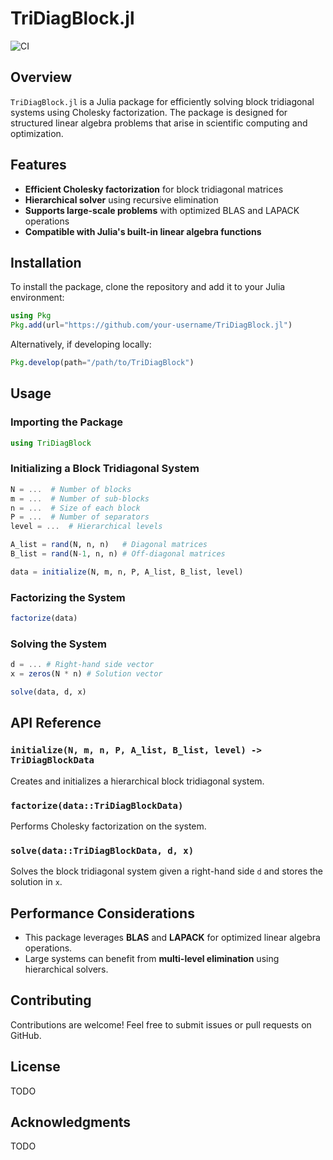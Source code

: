 # TriDiagBlock.jl

![CI](https://github.com/mit-shin-group/TriDiagBlock.jl/actions/workflows/ci.yml/badge.svg)

## Overview
`TriDiagBlock.jl` is a Julia package for efficiently solving block tridiagonal systems using Cholesky factorization. The package is designed for structured linear algebra problems that arise in scientific computing and optimization.

## Features
- **Efficient Cholesky factorization** for block tridiagonal matrices
- **Hierarchical solver** using recursive elimination
- **Supports large-scale problems** with optimized BLAS and LAPACK operations
- **Compatible with Julia's built-in linear algebra functions**

## Installation
To install the package, clone the repository and add it to your Julia environment:

```julia
using Pkg
Pkg.add(url="https://github.com/your-username/TriDiagBlock.jl")
```

Alternatively, if developing locally:
```julia
Pkg.develop(path="/path/to/TriDiagBlock")
```

## Usage
### Importing the Package
```julia
using TriDiagBlock
```

### Initializing a Block Tridiagonal System
```julia
N = ...  # Number of blocks
m = ...  # Number of sub-blocks
n = ...  # Size of each block
P = ...  # Number of separators
level = ...  # Hierarchical levels

A_list = rand(N, n, n)   # Diagonal matrices
B_list = rand(N-1, n, n) # Off-diagonal matrices

data = initialize(N, m, n, P, A_list, B_list, level)
```

### Factorizing the System
```julia
factorize(data)
```

### Solving the System
```julia
d = ... # Right-hand side vector
x = zeros(N * n) # Solution vector

solve(data, d, x)
```

## API Reference
### `initialize(N, m, n, P, A_list, B_list, level) -> TriDiagBlockData`
Creates and initializes a hierarchical block tridiagonal system.

### `factorize(data::TriDiagBlockData)`
Performs Cholesky factorization on the system.

### `solve(data::TriDiagBlockData, d, x)`
Solves the block tridiagonal system given a right-hand side `d` and stores the solution in `x`.

## Performance Considerations
- This package leverages **BLAS** and **LAPACK** for optimized linear algebra operations.
- Large systems can benefit from **multi-level elimination** using hierarchical solvers.

## Contributing
Contributions are welcome! Feel free to submit issues or pull requests on GitHub.

## License
TODO

## Acknowledgments
TODO

